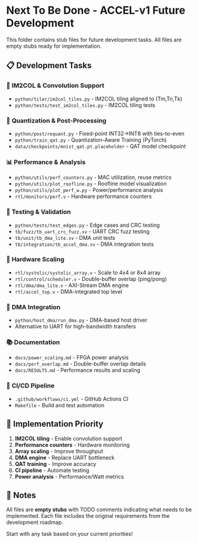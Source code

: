 # Next To Be Done - ACCEL-v1 Future Development

This folder contains stub files for future development tasks. All files are empty stubs ready for implementation.

## 📋 Development Tasks

### 🧩 **IM2COL & Convolution Support**
- `python/tiler/im2col_tiles.py` - IM2COL tiling aligned to (Tm,Tn,Tk)
- `python/tests/test_im2col_tiles.py` - IM2COL tiling tests

### 🔢 **Quantization & Post-Processing**
- `python/post/requant.py` - Fixed-point INT32→INT8 with ties-to-even
- `python/train_qat.py` - Quantization-Aware Training (PyTorch)
- `data/checkpoints/mnist_qat.pt.placeholder` - QAT model checkpoint

### 📊 **Performance & Analysis**
- `python/utils/perf_counters.py` - MAC utilization, reuse metrics
- `python/utils/plot_roofline.py` - Roofline model visualization
- `python/utils/plot_perf_w.py` - Power/performance analysis
- `rtl/monitors/perf.v` - Hardware performance counters

### 🧪 **Testing & Validation**
- `python/tests/test_edges.py` - Edge cases and CRC testing
- `tb/fuzz/tb_uart_crc_fuzz.sv` - UART CRC fuzz testing
- `tb/unit/tb_dma_lite.sv` - DMA unit tests
- `tb/integration/tb_accel_dma.sv` - DMA integration tests

### 🚀 **Hardware Scaling**
- `rtl/systolic/systolic_array.v` - Scale to 4x4 or 8x4 array
- `rtl/control/scheduler.v` - Double-buffer overlap (ping/pong)
- `rtl/dma/dma_lite.v` - AXI-Stream DMA engine
- `rtl/accel_top.v` - DMA-integrated top level

### 💾 **DMA Integration**
- `python/host_dma/run_dma.py` - DMA-based host driver
- Alternative to UART for high-bandwidth transfers

### 📚 **Documentation**
- `docs/power_scaling.md` - FPGA power analysis
- `docs/perf_overlap.md` - Double-buffer overlap details
- `docs/RESULTS.md` - Performance results and scaling

### 🔄 **CI/CD Pipeline**
- `.github/workflows/ci.yml` - GitHub Actions CI
- `Makefile` - Build and test automation

## 🎯 **Implementation Priority**

1. **IM2COL tiling** - Enable convolution support
2. **Performance counters** - Hardware monitoring
3. **Array scaling** - Improve throughput
4. **DMA engine** - Replace UART bottleneck
5. **QAT training** - Improve accuracy
6. **CI pipeline** - Automate testing
7. **Power analysis** - Performance/Watt metrics

## 📝 **Notes**

All files are **empty stubs** with TODO comments indicating what needs to be implemented. Each file includes the original requirements from the development roadmap.

Start with any task based on your current priorities!